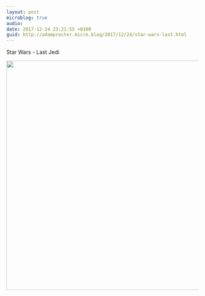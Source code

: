 ```yaml
---
layout: post
microblog: true
audio: 
date: 2017-12-24 23:21:55 +0100
guid: http://adamprocter.micro.blog/2017/12/24/star-wars-last.html
---
```

Star Wars - Last Jedi

<img src="http://discursive.adamprocter.co.uk/uploads/2017/7670ccf10d.jpg" width="600" height="600" />
